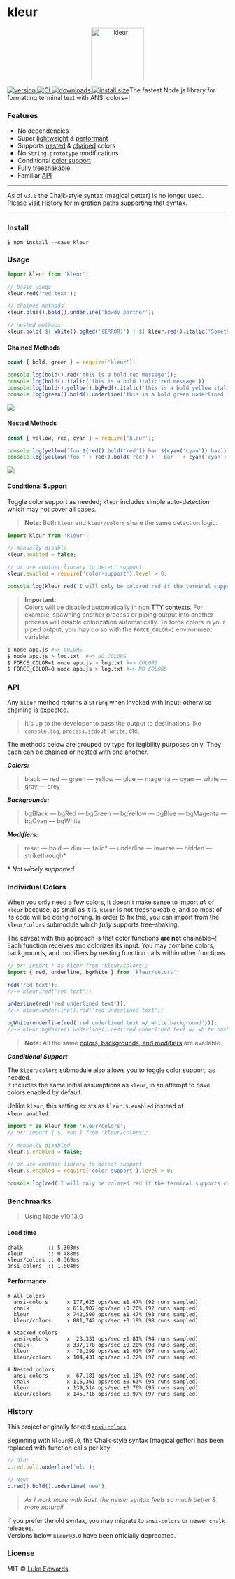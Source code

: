 # kleur

<div align="center"><img src="shots/logo.png" alt="kleur" height="120"></div>

[![version](https://badgen.now.sh/npm/v/kleur) ](https://npmjs.org/package/kleur)[![CI](https://github.com/lukeed/kleur/workflows/CI/badge.svg?event=push) ](https://github.com/lukeed/kleur/actions?query=workflow%3ACI)[![downloads](https://badgen.now.sh/npm/dm/kleur) ](https://npmjs.org/package/kleur)[![install size](https://packagephobia.now.sh/badge?p=kleur)](https://packagephobia.now.sh/result?p=kleur)The fastest Node.js library for formatting terminal text with ANSI colors\~!

### Features

* No dependencies
* Super [lightweight](./#load-time) & [performant](./#performance)
* Supports [nested](./#nested-methods) & [chained](./#chained-methods) colors
* No `String.prototype` modifications
* Conditional [color support](./#conditional-support)
* [Fully treeshakable](./#individual-colors)
* Familiar [API](./#api)

***

As of `v3.0` the Chalk-style syntax (magical getter) is no longer used.\
Please visit [History](./#history) for migration paths supporting that syntax.

***

### Install

```
$ npm install --save kleur
```

### Usage

```js
import kleur from 'kleur';

// basic usage
kleur.red('red text');

// chained methods
kleur.blue().bold().underline('howdy partner');

// nested methods
kleur.bold(`${ white().bgRed('[ERROR]') } ${ kleur.red().italic('Something happened')}`);
```

#### Chained Methods

```js
const { bold, green } = require('kleur');

console.log(bold().red('this is a bold red message'));
console.log(bold().italic('this is a bold italicized message'));
console.log(bold().yellow().bgRed().italic('this is a bold yellow italicized message'));
console.log(green().bold().underline('this is a bold green underlined message'));
```

![](shots/1.png)

#### Nested Methods

```js
const { yellow, red, cyan } = require('kleur');

console.log(yellow(`foo ${red().bold('red')} bar ${cyan('cyan')} baz`));
console.log(yellow('foo ' + red().bold('red') + ' bar ' + cyan('cyan') + ' baz'));
```

![](shots/2.png)

#### Conditional Support

Toggle color support as needed; `kleur` includes simple auto-detection which may not cover all cases.

> **Note:** Both `kleur` and `kleur/colors` share the same detection logic.

```js
import kleur from 'kleur';

// manually disable
kleur.enabled = false;

// or use another library to detect support
kleur.enabled = require('color-support').level > 0;

console.log(kleur.red('I will only be colored red if the terminal supports colors'));
```

> **Important:**\
> Colors will be disabled automatically in non [TTY contexts](https://nodejs.org/api/process.html#process_a_note_on_process_i_o). For example, spawning another process or piping output into another process will disable colorization automatically. To force colors in your piped output, you may do so with the `FORCE_COLOR=1` environment variable:

```sh
$ node app.js #=> COLORS
$ node app.js > log.txt  #=> NO COLORS
$ FORCE_COLOR=1 node app.js > log.txt #=> COLORS
$ FORCE_COLOR=0 node app.js > log.txt #=> NO COLORS
```

### API

Any `kleur` method returns a `String` when invoked with input; otherwise chaining is expected.

> It's up to the developer to pass the output to destinations like `console.log`, `process.stdout.write`, etc.

The methods below are grouped by type for legibility purposes only. They each can be [chained](./#chained-methods) or [nested](./#nested-methods) with one another.

_**Colors:**_

> black — red — green — yellow — blue — magenta — cyan — white — gray — grey

_**Backgrounds:**_

> bgBlack — bgRed — bgGreen — bgYellow — bgBlue — bgMagenta — bgCyan — bgWhite

_**Modifiers:**_

> reset — bold — dim — italic\* — underline — inverse — hidden — strikethrough\*

\* _Not widely supported_

### Individual Colors

When you only need a few colors, it doesn't make sense to import _all_ of `kleur` because, as small as it is, `kleur` is not treeshakeable, and so most of its code will be doing nothing. In order to fix this, you can import from the `kleur/colors` submodule which _fully_ supports tree-shaking.

The caveat with this approach is that color functions **are not** chainable\~!\
Each function receives and colorizes its input. You may combine colors, backgrounds, and modifiers by nesting function calls within other functions.

```js
// or: import * as kleur from 'kleur/colors';
import { red, underline, bgWhite } from 'kleur/colors';

red('red text');
//~> kleur.red('red text');

underline(red('red underlined text'));
//~> kleur.underline().red('red underlined text');

bgWhite(underline(red('red underlined text w/ white background')));
//~> kleur.bgWhite().underline().red('red underlined text w/ white background');
```

> **Note:** All the same [colors, backgrounds, and modifiers](./#api) are available.

_**Conditional Support**_

The `kleur/colors` submodule also allows you to toggle color support, as needed.\
It includes the same initial assumptions as `kleur`, in an attempt to have colors enabled by default.

Unlike `kleur`, this setting exists as `kleur.$.enabled` instead of `kleur.enabled`:

```js
import * as kleur from 'kleur/colors';
// or: import { $, red } from 'kleur/colors';

// manually disabled
kleur.$.enabled = false;

// or use another library to detect support
kleur.$.enabled = require('color-support').level > 0;

console.log(red('I will only be colored red if the terminal supports colors'));
```

### Benchmarks

> Using Node v10.13.0

#### Load time

```
chalk        :: 5.303ms
kleur        :: 0.488ms
kleur/colors :: 0.369ms
ansi-colors  :: 1.504ms
```

#### Performance

```
# All Colors
  ansi-colors      x 177,625 ops/sec ±1.47% (92 runs sampled)
  chalk            x 611,907 ops/sec ±0.20% (92 runs sampled)
  kleur            x 742,509 ops/sec ±1.47% (93 runs sampled)
  kleur/colors     x 881,742 ops/sec ±0.19% (98 runs sampled)

# Stacked colors
  ansi-colors      x  23,331 ops/sec ±1.81% (94 runs sampled)
  chalk            x 337,178 ops/sec ±0.20% (98 runs sampled)
  kleur            x  78,299 ops/sec ±1.01% (97 runs sampled)
  kleur/colors     x 104,431 ops/sec ±0.22% (97 runs sampled)

# Nested colors
  ansi-colors      x  67,181 ops/sec ±1.15% (92 runs sampled)
  chalk            x 116,361 ops/sec ±0.63% (94 runs sampled)
  kleur            x 139,514 ops/sec ±0.76% (95 runs sampled)
  kleur/colors     x 145,716 ops/sec ±0.97% (97 runs sampled)
```

### History

This project originally forked [`ansi-colors`](https://github.com/doowb/ansi-colors).

Beginning with `kleur@3.0`, the Chalk-style syntax (magical getter) has been replaced with function calls per key:

```js
// Old:
c.red.bold.underline('old');

// New:
c.red().bold().underline('new');
```

> _As I work more with Rust, the newer syntax feels so much better & more natural!_

If you prefer the old syntax, you may migrate to `ansi-colors` or newer `chalk` releases.\
Versions below `kleur@3.0` have been officially deprecated.

### License

MIT © [Luke Edwards](https://lukeed.com)
